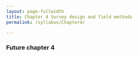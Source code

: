 ```yaml
---
layout: page-fullwidth
title: Chapter 4 Survey design and field methods
permalink: /syllabus/Chapter4/

---
```


### Future chapter 4
